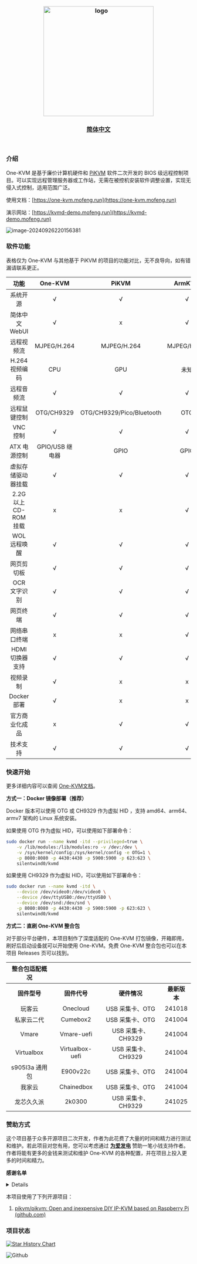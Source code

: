 <h3 align=center><img src="https://github.com/mofeng-git/Build-Armbian/assets/62919083/add9743a-0987-4e8a-b2cb-62121f236582" alt="logo" width="300"><br></h3>
<h3 align=center><a href="https://github.com/mofeng-git/One-KVM/blob/master/README.md">简体中文</a> </h3>
<p align=right>&nbsp;</p>

### 介绍

One-KVM 是基于廉价计算机硬件和 [PiKVM]((https://github.com/pikvm/pikvm)) 软件二次开发的 BIOS 级远程控制项目。可以实现远程管理服务器或工作站，无需在被控机安装软件调整设置，实现无侵入式控制，适用范围广泛。

使用文档：[https://one-kvm.mofeng.run](https://one-kvm.mofeng.run)

演示网站：[https://kvmd-demo.mofeng.run](https://kvmd-demo.mofeng.run)

![image-20240926220156381](https://github.com/user-attachments/assets/a7848bca-e43c-434e-b812-27a45fad7910)

### 软件功能

表格仅为 One-KVM 与其他基于 PiKVM 的项目的功能对比，无不良导向，如有错漏请联系更正。

|         功能          |     One-KVM     |           PiKVM           |   ArmKVM    |   BLIKVM    |
| :-------------------: | :-------------: | :-----------------------: | :---------: | :---------: |
|       系统开源        |        √        |             √             |      √      |      √      |
|    简体中文 WebUI     |        √        |             x             |      √      |      √      |
|      远程视频流       |   MJPEG/H.264   |        MJPEG/H.264        | MJPEG/H.264 | MJPEG/H.264 |
|    H.264 视频编码     |       CPU       |            GPU            |    未知     |     GPU     |
|      远程音频流       |        √        |             √             |      √      |      √      |
|   远程鼠键控制        |   OTG/CH9329    | OTG/CH9329/Pico/Bluetooth |     OTG     |     OTG     |
|       VNC 控制        |        √        |             √             |      √      |      √      |
|     ATX 电源控制      | GPIO/USB 继电器 |           GPIO            |    GPIO     |    GPIO     |
| 虚拟存储驱动器挂载     |        √        |             √             |      √      |      √      |
| 2.2G 以上 CD-ROM 挂载 |        x        |             x             |      √      |      √      |
|     WOL 远程唤醒      |        √        |             √             |      √      |      √      |
|      网页剪切板       |        √        |             √             |      √      |      √      |
|     OCR 文字识别      |        √        |             √             |      √      |      √      |
|       网页终端        |        √        |             √             |      √      |      √      |
|     网络串口终端      |        x        |             x             |      √      |      √      |
|    HDMI 切换器支持    |        √        |             √             |      √      |      √      |
|       视频录制        |        √        |             x             |      x      |      x      |
|      Docker 部署      |        √        |             x             |      x      |      x      |
|    官方商业化成品     |        x        |             √             |      √      |      √      |
|       技术支持        |        √        |             √             |      √      |      √      |

### 快速开始

更多详细内容可以查阅 [One-KVM文档](https://one-kvm.mofeng.run/)。

**方式一：Docker 镜像部署（推荐）**

Docker 版本可以使用 OTG 或 CH9329 作为虚拟 HID ，支持 amd64、arm64、armv7 架构的 Linux 系统安装。


如果使用 OTG 作为虚拟 HID，可以使用如下部署命令：
```bash
sudo docker run --name kvmd -itd --privileged=true \
    -v /lib/modules:/lib/modules:ro -v /dev:/dev \
    -v /sys/kernel/config:/sys/kernel/config -e OTG=1 \
    -p 8080:8080 -p 4430:4430 -p 5900:5900 -p 623:623 \
    silentwind0/kvmd
```

如果使用 CH9329 作为虚拟 HID，可以使用如下部署命令：
```bash
sudo docker run --name kvmd -itd \
    --device /dev/video0:/dev/video0 \
    --device /dev/ttyUSB0:/dev/ttyUSB0 \
    --device /dev/snd:/dev/snd \
    -p 8080:8080 -p 4430:4430 -p 5900:5900 -p 623:623 \
    silentwind0/kvmd
```

**方式二：直刷 One-KVM 整合包**

对于部分平台硬件，本项目制作了深度适配的 One-KVM 打包镜像，开箱即用，刷好后启动设备就可以开始使用 One-KVM。免费 One-KVM 整合包也可以在本项目 Releases 页可以找到。

| 整合包适配概况 | | | |
| :-------------: | :-------------: | :-------------: | :-------------: |
| **固件型号** | **固件代号** | **硬件情况** | **最新版本** |
| 玩客云 | Onecloud | USB 采集卡、OTG | 241018 |
| 私家云二代 | Cumebox2 | USB 采集卡、OTG | 241004 |
| Vmare | Vmare-uefi | USB 采集卡、CH9329 | 241004 |
| Virtualbox | Virtualbox-uefi | USB 采集卡、CH9329 | 241004 |
| s905l3a  通用包 | E900v22c | USB 采集卡、OTG | 241004 |
| 我家云 | Chainedbox | USB 采集卡、OTG | 241004 |
| 龙芯久久派 | 2k0300 | USB 采集卡、CH9329 | 241025 |

### 赞助方式

这个项目基于众多开源项目二次开发，作者为此花费了大量的时间和精力进行测试和维护。若此项目对您有用，您可以考虑通过 **[为爱发电](https://afdian.com/a/silentwind)** 赞助一笔小钱支持作者。作者将能有更多的金钱来测试和维护 One-KVM 的各种配置，并在项目上投入更多的时间和精力。

**感谢名单**

<details>

浩龙的电子嵌入式之路（赞助）

Tsuki（赞助）

H_xiaoming

0蓝蓝0

fairybl

Will

浩龙的电子嵌入式之路

自.知

观棋不语٩ ི۶

爱发电用户_a57a4

爱发电用户_2c769

霜序

[远方](https://runyf.cn/)（闲鱼用户名：小远技术店铺）

爱发电用户_399fc

[斐斐の](https://www.mmuaa.com/)

爱发电用户_09451

超高校级的錆鱼

爱发电用户_08cff

guoke

mgt

......
</details>

本项目使用了下列开源项目：
1. [pikvm/pikvm: Open and inexpensive DIY IP-KVM based on Raspberry Pi (github.com)](https://github.com/pikvm/pikvm)

### 项目状态

[![Star History Chart](https://api.star-history.com/svg?repos=mofeng-git/One-KVM&type=Date)](https://star-history.com/#mofeng-git/One-KVM&Date)

![Github](https://repobeats.axiom.co/api/embed/7cfaab47e31073107771a7179078aa2a6c3f1108.svg "Repobeats analytics image")


